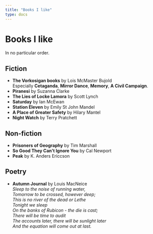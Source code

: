 ```yaml
---
title: "Books I like"
type: docs
---
```

# Books I like

In no particular order.

## Fiction

* **The Vorkosigan books** by Lois McMaster Bujold
<br> Especially **Cetaganda**, **Mirror Dance**, **Memory**, **A Civil Campaign**.
* **Piranesi** by Suzanna Clarke
* **The Lies of Locke Lamora** by Scott Lynch
* **Saturday** by Ian McEwan
* **Station Eleven** by Emily St John Mandel
* **A Place of Greater Safety** by Hilary Mantel
* **Night Watch** by Terry Pratchett

## Non-fiction

* **Prisoners of Geography** by Tim Marshall
* **So Good They Can't Ignore You** by Cal Newport
* **Peak** by K. Anders Ericcson

## Poetry

* **Autumn Journal** by Louis MacNeice
<br> *Sleep to the noise of running water,
<br> Tomorrow to be crossed, however deep;
<br> This is no river of the dead or Lethe
<br> Tonight we sleep
<br> On the banks of Rubicon - the die is cast;
<br> There will be time to audit
<br> The accounts later, there will be sunlight later
<br> And the equation will come out at last.*
